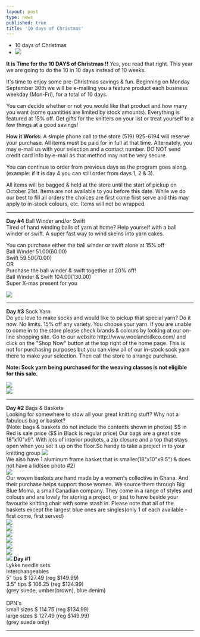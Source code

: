 ```yaml
---
layout: post
type: news
published: true
title: '10 days of Christmas'
---
```


- 10 days of Christmas
- <img src="/img/2019xmas.jpg" />
<strong>It is Time for the 10 DAYS of Christmas !!</strong> Yes, you read that right. This year we are going to do the 10 in 10 days instead of 10 weeks.

It's time to enjoy some pre-Christmas savings & fun. Beginning on Monday September 30th we will be e-mailing you a feature product each business weekday (Mon-Fri), for a total of 10 days.

You can decide whether or not you would like that product and how many you want (some quantities are limited by stock amounts). Everything is featured at 15% off. Get gifts for the knitters on your list or treat yourself to a few things at a good savings!

<strong>How it Works:</strong>
A simple phone call to the store (519) 925-6194 will reserve your purchase. All items must be paid for in full at that time. Alternately, you may e-mail us with your selection and a contact number. DO NOT send credit card info by e-mail as that method may not be very secure.

You can continue to order from previous days as the program goes along. (example: if it is day 4 you can still order from days 1, 2 & 3).

All items will be bagged & held at the store until the start of pickup on October 21st. Items are not available to you before this date. While we do our best to fill all orders the choices are first come first serve and this may apply to in-stock colours, etc. Items will not be wrapped.<br />
<hr />

<strong>Day #4</strong>
Ball Winder and/or Swift<br />
Tired of hand winding balls of yarn at home? Help yourself with a ball winder or swift. A super fast way to wind skeins into yarn cakes.

You can purchase either the ball winder or swift alone at 15% off<br />
Ball Winder  $51.00 ($60.00)<br />
Swift  $59.50 ($70.00)<br />
OR<br />
Purchase the ball winder & swift together at 20% off!<br />
Ball Winder & Swift  $104.00 ($130.00)<br />
Super X-mas present for you

<img src="/img/day4_photo1.jpg" />
<hr />
<strong>Day #3</strong>
Sock Yarn<br />
Do you love to make socks and would like to pickup that special yarn? Do it now. No limits. 15% off any variety.
You choose your yarn. If you are unable to come in to the store please check brands & colours by looking at our on-line shopping site. 
Go to our website  http://www.woolandsilkco.com/ and click on the "Shop Now" button at the top right of the home page. This is not for purchasing purposes but you can view all of our in-stock sock yarn there to make your selection. Then call the store to arrange purchase.

<strong>Note: Sock yarn being purchased for the weaving classes is not eligible for this sale.</strong>

<img src="/img/day3_photo1.jpg" /><br />
<img src="/img/day3_photo2.jpg" />
<hr />
<strong>Day #2</strong>
Bags & Baskets<br />
Looking for somewhere to stow all your great knitting stuff?  Why not a fabulous bag or basket?<br />
(Note: bags & baskets do not include the contents shown in photos)
$$ in Red is sale price ($$ in Black is regular price)
Our bags are a great size 18"x10"x9". With lots of interior pockets, a zip closure and a top that stays open when you set it up on the floor.So handy to take a project in to your knitting group
<img src="/img/day2_photo1.jpg" /><br />
We also have 1 aluminum frame basket that is smaller(18"x10"x9.5") & does not have a lid(see photo #2)<br />
<img src="/img/day2_photo2.jpg" /><br />
Our woven baskets are hand made by a women's collective in Ghana. And their purchase helps support those women. We source them through Big Blue Moma, a small Canadian company. They come in a range of styles and colours and are lovely for storing a project, or just to have beside your favourite knitting chair with some stash in.
Please note that all of the baskets except the largest blue ones are singles(only 1 of each available - first come, first served)<br />
<img src="/img/day2_basket1.jpg" /><br />
<img src="/img/day2_basket2.jpg" /><br />
<img src="/img/day2_basket3.jpg" /><br />
<img src="/img/day2_basket4.jpg" /><br />
<img src="/img/day2_basket5.jpg" /><br />
<img src="/img/day2_basket6.jpg" /><br />


<img src="/img/xmas2019_day1needles.jpg" />
<strong>Day #1</strong> <br />
Lykke needle sets <br />
Interchangeables<br />
5" tips   $ 127.49     (reg $149.99)<br />
3.5" tips  $ 106.25   (reg $124.99)<br />
(grey suede, umber(brown), blue denim)<br />
<br />
DPN's <br />  
small sizes  $ 114.75    (reg $134.99)<br />
large sizes   $ 127.49     (reg $149.99)<br />
(grey suede only)

<hr >
